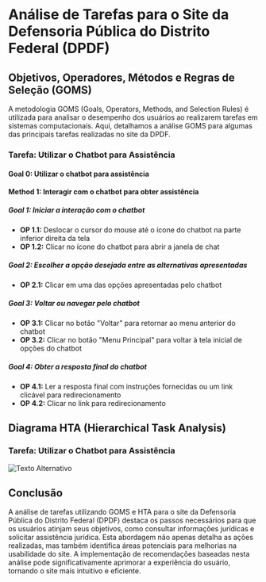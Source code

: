 # Análise de Tarefas para o Site da Defensoria Pública do Distrito Federal (DPDF)

## Objetivos, Operadores, Métodos e Regras de Seleção (GOMS)

A metodologia GOMS (Goals, Operators, Methods, and Selection Rules) é utilizada para analisar o desempenho dos usuários ao realizarem tarefas em sistemas computacionais. Aqui, detalhamos a análise GOMS para algumas das principais tarefas realizadas no site da DPDF.

### Tarefa: Utilizar o Chatbot para Assistência

#### Goal 0: Utilizar o chatbot para assistência

#### Method 1: Interagir com o chatbot para obter assistência

##### Goal 1: Iniciar a interação com o chatbot
- **OP 1.1:** Deslocar o cursor do mouse até o ícone do chatbot na parte inferior direita da tela
- **OP 1.2:** Clicar no ícone do chatbot para abrir a janela de chat

##### Goal 2: Escolher a opção desejada entre as alternativas apresentadas
- **OP 2.1:** Clicar em uma das opções apresentadas pelo chatbot 

##### Goal 3: Voltar ou navegar pelo chatbot
- **OP 3.1:** Clicar no botão "Voltar" para retornar ao menu anterior do chatbot
- **OP 3.2:** Clicar no botão "Menu Principal" para voltar à tela inicial de opções do chatbot

##### Goal 4: Obter a resposta final do chatbot
- **OP 4.1:** Ler a resposta final com instruções fornecidas ou um link clicável para redirecionamento
- **OP 4.2:** Clicar no link para redirecionamento

## Diagrama HTA (Hierarchical Task Analysis)

### Tarefa: Utilizar o Chatbot para Assistência

![Texto Alternativo](caminho/para/a/imagem.extensao)


## Conclusão

A análise de tarefas utilizando GOMS e HTA para o site da Defensoria Pública do Distrito Federal (DPDF) destaca os passos necessários para que os usuários atinjam seus objetivos, como consultar informações jurídicas e solicitar assistência jurídica. Esta abordagem não apenas detalha as ações realizadas, mas também identifica áreas potenciais para melhorias na usabilidade do site. A implementação de recomendações baseadas nesta análise pode significativamente aprimorar a experiência do usuário, tornando o site mais intuitivo e eficiente.
